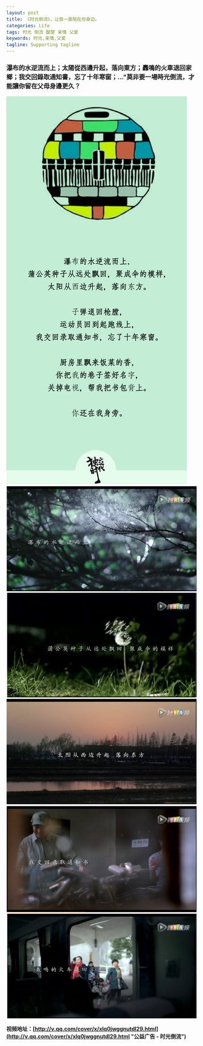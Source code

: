 ```yaml
---
layout: post
title: 《时光倒流》，让我一直陪在你身边。
categories: Life
tags: 时光 倒流 酸楚 亲情 父爱 
keywords: 时光,亲情,父爱
tagline: Supporting tagline
---
```

### 瀑布的水逆流而上；太陽從西邊升起，落向東方；轟鳴的火車退回家鄉；我交回錄取通知書，忘了十年寒窗；…"莫非要一場時光倒流，才能讓你留在父母身邊更久？ ###

<img src="/assets/pictures/Life/20150224_Boxcn.jpg">

<img src="/assets/pictures/Life/2015-02-24_155336_Boxcn.jpg">

<img src="/assets/pictures/Life/2015-02-24_155500_Boxcn.jpg">

<img src="/assets/pictures/Life/2015-02-24_155533_Boxcn.jpg">

<img src="/assets/pictures/Life/2015-02-24_155604_Boxcn.jpg">

<img src="/assets/pictures/Life/2015-02-24_155704_Boxcn.jpg">

**视频地址：[http://v.qq.com/cover/x/xlq0jwggnutdl29.html](http://v.qq.com/cover/x/xlq0jwggnutdl29.html "公益广告 - 时光倒流")**